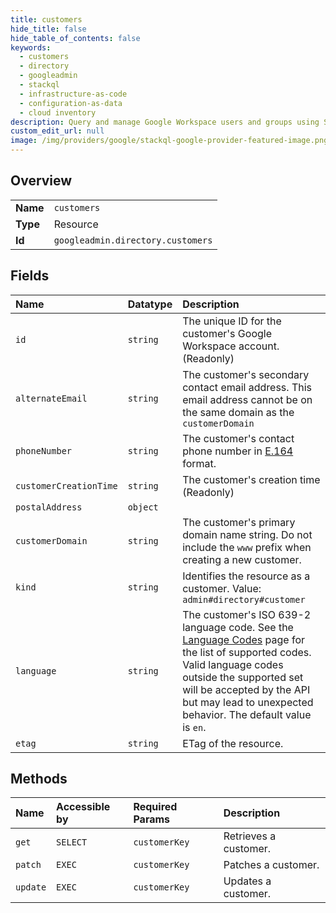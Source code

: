 ```yaml
---
title: customers
hide_title: false
hide_table_of_contents: false
keywords:
  - customers
  - directory
  - googleadmin    
  - stackql
  - infrastructure-as-code
  - configuration-as-data
  - cloud inventory
description: Query and manage Google Workspace users and groups using SQL.
custom_edit_url: null
image: /img/providers/google/stackql-google-provider-featured-image.png
---
```

  
    

## Overview
<table><tbody>
<tr><td><b>Name</b></td><td><code>customers</code></td></tr>
<tr><td><b>Type</b></td><td>Resource</td></tr>
<tr><td><b>Id</b></td><td><code>googleadmin.directory.customers</code></td></tr>
</tbody></table>

## Fields
| Name | Datatype | Description |
|:-----|:---------|:------------|
| `id` | `string` | The unique ID for the customer's Google Workspace account. (Readonly) |
| `alternateEmail` | `string` | The customer's secondary contact email address. This email address cannot be on the same domain as the `customerDomain` |
| `phoneNumber` | `string` | The customer's contact phone number in [E.164](https://en.wikipedia.org/wiki/E.164) format. |
| `customerCreationTime` | `string` | The customer's creation time (Readonly) |
| `postalAddress` | `object` |  |
| `customerDomain` | `string` | The customer's primary domain name string. Do not include the `www` prefix when creating a new customer. |
| `kind` | `string` | Identifies the resource as a customer. Value: `admin#directory#customer` |
| `language` | `string` | The customer's ISO 639-2 language code. See the [Language Codes](/admin-sdk/directory/v1/languages) page for the list of supported codes. Valid language codes outside the supported set will be accepted by the API but may lead to unexpected behavior. The default value is `en`. |
| `etag` | `string` | ETag of the resource. |
## Methods
| Name | Accessible by | Required Params | Description |
|:-----|:--------------|:----------------|:------------|
| `get` | `SELECT` | `customerKey` | Retrieves a customer. |
| `patch` | `EXEC` | `customerKey` | Patches a customer. |
| `update` | `EXEC` | `customerKey` | Updates a customer. |
